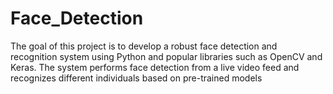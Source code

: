# Face_Detection

The goal of this project is to develop a robust face detection and 
recognition system using Python and popular libraries such as OpenCV and 
Keras. The system performs face detection from a live video feed and 
recognizes different individuals based on pre-trained models
